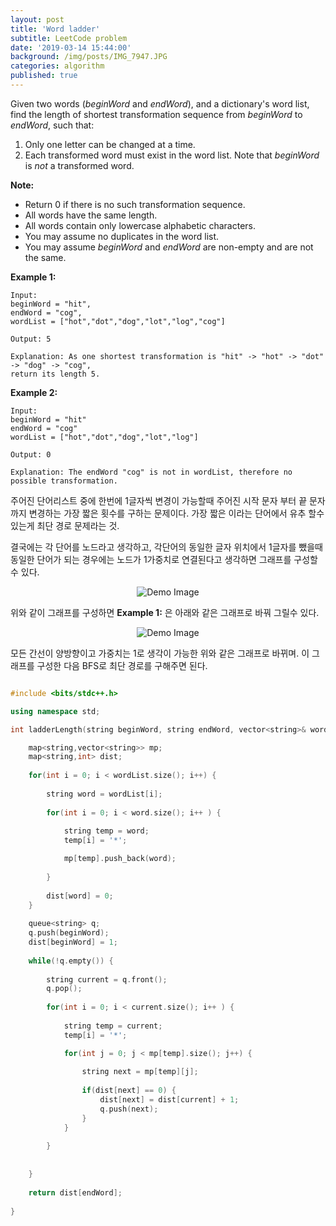 ```yaml
---
layout: post
title: 'Word ladder'
subtitle: LeetCode problem
date: '2019-03-14 15:44:00'
background: /img/posts/IMG_7947.JPG
categories: algorithm
published: true
---
```


Given two words (*beginWord* and *endWord*), and a dictionary's word list, find the length of shortest transformation sequence from *beginWord* to *endWord*, such that:

1. Only one letter can be changed at a time.
2. Each transformed word must exist in the word list. Note that *beginWord* is *not* a transformed word.

**Note:**

- Return 0 if there is no such transformation sequence.
- All words have the same length.
- All words contain only lowercase alphabetic characters.
- You may assume no duplicates in the word list.
- You may assume *beginWord* and *endWord* are non-empty and are not the same.

**Example 1:**

```
Input:
beginWord = "hit",
endWord = "cog",
wordList = ["hot","dot","dog","lot","log","cog"]

Output: 5

Explanation: As one shortest transformation is "hit" -> "hot" -> "dot" -> "dog" -> "cog",
return its length 5.
```

**Example 2:**

```
Input:
beginWord = "hit"
endWord = "cog"
wordList = ["hot","dot","dog","lot","log"]

Output: 0

Explanation: The endWord "cog" is not in wordList, therefore no possible transformation.
```

주어진 단어리스트 중에 한번에 1글자씩 변경이 가능할때 주어진 시작 문자 부터 끝 문자까지 변경하는 가장 짧은 횟수를
구하는 문제이다. 가장 짧은 이라는 단어에서 유추 할수있는게 최단 경로 문제라는 것. 

결국에는 각 단어를 노드라고 생각하고, 각단어의 동일한 글자 위치에서 1글자를 뺐을때 동일한 단어가 되는 경우에는 
노드가 1가중치로 연결된다고 생각하면 그래프를 구성할 수 있다.

<center>
  <img class="img" src="https://leetcode.com/problems/word-ladder/Figures/127/Word_Ladder_2.png" alt="Demo Image">
</center>

위와 같이 그래프를 구성하면 **Example 1:** 은 아래와 같은 그래프로 바꿔 그릴수 있다.

<center>
<img class="img" src="https://leetcode.com/problems/word-ladder/Figures/127/Word_Ladder_1.png" alt="Demo Image">
</center>

모든 간선이 양방향이고 가중치는 1로 생각이 가능한 위와 같은 그래프로 바뀌며. 이 그래프를 구성한 다음 BFS로 최단 경로를 구해주면 된다.

```c++

#include <bits/stdc++.h>

using namespace std;

int ladderLength(string beginWord, string endWord, vector<string>& wordList) {

    map<string,vector<string>> mp;
    map<string,int> dist;
    
    for(int i = 0; i < wordList.size(); i++) {
        
        string word = wordList[i];
        
        for(int i = 0; i < word.size(); i++ ) {
        
            string temp = word;
            temp[i] = '*';

            mp[temp].push_back(word);
            
        }
        
        dist[word] = 0;
    }
    
    queue<string> q;
    q.push(beginWord);
    dist[beginWord] = 1;
    
    while(!q.empty()) {
    
        string current = q.front();
        q.pop();
        
        for(int i = 0; i < current.size(); i++ ) {
            
            string temp = current;
            temp[i] = '*';

            for(int j = 0; j < mp[temp].size(); j++) {
            
                string next = mp[temp][j];
                
                if(dist[next] == 0) {
                    dist[next] = dist[current] + 1;
                    q.push(next);
                }
            }
            
        }
        
        
    }
    
    return dist[endWord];
    
}


```


